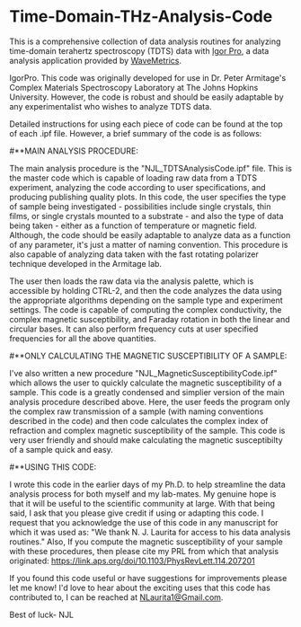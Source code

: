 # Time-Domain-THz-Analysis-Code

This is a comprehensive collection of data analysis routines for analyzing time-domain terahertz spectroscopy (TDTS) data with [Igor Pro](https://www.wavemetrics.com/products/igorpro/igorpro.htm), a data analysis application provided by [WaveMetrics](https://www.wavemetrics.com/index.html).

IgorPro.  This code was originally developed for use in Dr. Peter Armitage's Complex Materials Spectroscopy Laboratory at The Johns Hopkins University.  However, the code is robust and should be easily adaptable by any experimentalist who wishes to analyze TDTS data.

Detailed instructions for using each piece of code can be found at the top of each .ipf file.  However, a brief summary of the code is as follows:

#**MAIN ANALYSIS PROCEDURE:

The main analysis procedure is the "NJL_TDTSAnalysisCode.ipf" file.  This is the master code which is capable of loading raw data from a TDTS experiment, analyzing the code according to user specifications, and producing publishing quality plots.  In this code, the user specifies the type of sample being investigated - possibilities include single crystals, thin films, or single crystals mounted to a substrate - and also the type of data being taken - either as a function of temperature or magnetic field.  Although, the code should be easily adaptable to analyze data as a function of any parameter, it's just a matter of naming convention.  This procedure is also capable of analyzing data taken with the fast rotating polarizer technique developed in the Armitage lab. 

The user then loads the raw data via the analysis palette, which is accessible by holding CTRL-2, and then the code analyzes the data using the appropriate algorithms depending on the sample type and experiment settings.  The code is capable of computing the complex conductivity, the complex magnetic susceptibility, and Faraday rotation in both the linear and circular bases.  It can also perform frequency cuts at user specified frequencies for all the above quantities.

#**ONLY CALCULATING THE MAGNETIC SUSCEPTIBILITY OF A SAMPLE:

I've also written a new procedure "NJL_MagneticSusceptibilityCode.ipf" which allows the user to quickly calculate the magnetic susceptibility of a sample.  This code is a greatly condensed and simplier version of the main analysis procedure described above.  Here, the user feeds the program only the complex raw transmission of a sample (with naming conventions described in the code) and then code calculates the complex index of refraction and complex magnetic susceptibility of the sample.  This code is very user friendly and should make calculating the magnetic susceptibilty of a sample quick and easy.

#**USING THIS CODE:

I wrote this code in the earlier days of my Ph.D. to help streamline the data analysis process for both myself and my lab-mates.  My genuine hope is that it will be useful to the scientific community at large.  With that being said, I ask that you please give credit if using or adapting this code.  I request that you acknowledge the use of this code in any manuscript for which it was used as: "We thank N. J. Laurita for access to his data analysis routines."  Also, If you compute the magnetic susceptibility of your sample with these procedures, then please cite my PRL from which that analysis originated: https://link.aps.org/doi/10.1103/PhysRevLett.114.207201

If you found this code useful or have suggestions for improvements please let me know! I'd love to hear about the exciting uses that this code has contributed to, I can be reached at NLaurita1@Gmail.com.

Best of luck-
NJL
